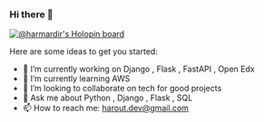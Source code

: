 ### Hi there 👋

[![@harmardir's Holopin board](https://holopin.me/harmardir)](https://holopin.io/@harmardir)

<!--
**harmardir/harmardir** is a ✨ _special_ ✨ repository because its `README.md` (this file) appears on your GitHub profile.-->

Here are some ideas to get you started:

- 🔭 I’m currently working on Django , Flask , FastAPI , Open Edx 
- 🌱 I’m currently learning AWS
- 👯 I’m looking to collaborate on tech for good projects
- 💬 Ask me about Python , Django , Flask , SQL
- 📫 How to reach me: harout.dev@gmail.com
